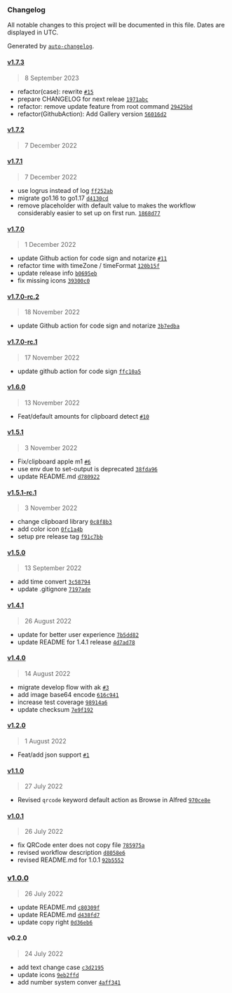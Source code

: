 ### Changelog

All notable changes to this project will be documented in this file. Dates are displayed in UTC.

Generated by [`auto-changelog`](https://github.com/CookPete/auto-changelog).

#### [v1.7.3](https://github.com/cage1016/alfred-devtoys/compare/v1.7.2...v1.7.3)

> 8 September 2023

- refactor(case): rewrite [`#15`](https://github.com/cage1016/alfred-devtoys/pull/15)
- prepare CHANGELOG for next releae [`1971abc`](https://github.com/cage1016/alfred-devtoys/commit/1971abca501841bfc20a5a24afdd8242ef442c6b)
- refactor: remove update feature from root command [`29425bd`](https://github.com/cage1016/alfred-devtoys/commit/29425bdac7f4f49156a1dcf34c80f19f12e995f4)
- refactor(GithubAction): Add Gallery version [`56016d2`](https://github.com/cage1016/alfred-devtoys/commit/56016d22b04d660e2f9960059cf13df136117a10)

#### [v1.7.2](https://github.com/cage1016/alfred-devtoys/compare/v1.7.1...v1.7.2)

> 7 December 2022

#### [v1.7.1](https://github.com/cage1016/alfred-devtoys/compare/v1.7.0...v1.7.1)

> 7 December 2022

- use logrus instead of log [`ff252ab`](https://github.com/cage1016/alfred-devtoys/commit/ff252aba88a73eea754517b7e41caf2ede77759a)
- migrate go1.16 to go1.17 [`d4130cd`](https://github.com/cage1016/alfred-devtoys/commit/d4130cd8486556a6639b388cc4356d4de5ec46d5)
- remove placeholder with default value to makes the workflow considerably easier to set up on first run. [`1868d77`](https://github.com/cage1016/alfred-devtoys/commit/1868d7733a7b6b44d6ea312ff46355df91b507d9)

#### [v1.7.0](https://github.com/cage1016/alfred-devtoys/compare/v1.7.0-rc.2...v1.7.0)

> 1 December 2022

- update Github action for code sign and notarize [`#11`](https://github.com/cage1016/alfred-devtoys/pull/11)
- refactor time with timeZone / timeFormat [`120b15f`](https://github.com/cage1016/alfred-devtoys/commit/120b15ff5e0406d0d79255b9b33454b241801add)
- update release info [`b0695eb`](https://github.com/cage1016/alfred-devtoys/commit/b0695eb0f1eb1a11154377b5810e5bf12dea1b6c)
- fix missing icons [`39300c0`](https://github.com/cage1016/alfred-devtoys/commit/39300c0d019c260ef363fa57b5e312e8c55350f9)

#### [v1.7.0-rc.2](https://github.com/cage1016/alfred-devtoys/compare/v1.7.0-rc.1...v1.7.0-rc.2)

> 18 November 2022

- update Github action for code sign and notarize [`3b7edba`](https://github.com/cage1016/alfred-devtoys/commit/3b7edbad8964bfd4e099d36a259cf8c599bd2f1e)

#### [v1.7.0-rc.1](https://github.com/cage1016/alfred-devtoys/compare/v1.6.0...v1.7.0-rc.1)

> 17 November 2022

- update github action for code sign [`ffc10a5`](https://github.com/cage1016/alfred-devtoys/commit/ffc10a5b39a4d7ad27b930d75a1356e0350b1112)

#### [v1.6.0](https://github.com/cage1016/alfred-devtoys/compare/v1.5.1...v1.6.0)

> 13 November 2022

- Feat/default amounts for clipboard detect [`#10`](https://github.com/cage1016/alfred-devtoys/pull/10)

#### [v1.5.1](https://github.com/cage1016/alfred-devtoys/compare/v1.5.1-rc.1...v1.5.1)

> 3 November 2022

- Fix/clipboard apple m1 [`#6`](https://github.com/cage1016/alfred-devtoys/pull/6)
- use env due to set-output is deprecated [`38fda96`](https://github.com/cage1016/alfred-devtoys/commit/38fda96eb0b4ca87fec04f54a4292ffe7414d1e8)
- update README.md [`d780922`](https://github.com/cage1016/alfred-devtoys/commit/d780922e5a23fee538cdf85cae39fa1fc41af008)

#### [v1.5.1-rc.1](https://github.com/cage1016/alfred-devtoys/compare/v1.5.0...v1.5.1-rc.1)

> 3 November 2022

- change clipboard library [`0c8f8b3`](https://github.com/cage1016/alfred-devtoys/commit/0c8f8b3e29f4184ce2fc0914500b108be72e8d88)
- add color icon [`0fc1a4b`](https://github.com/cage1016/alfred-devtoys/commit/0fc1a4bf25b2c5eb909dbb68c1eaddec7264f9ef)
- setup pre release tag [`f91c7bb`](https://github.com/cage1016/alfred-devtoys/commit/f91c7bb136e333556437f4c7d1e466de47c73434)

#### [v1.5.0](https://github.com/cage1016/alfred-devtoys/compare/v1.4.1...v1.5.0)

> 13 September 2022

- add time convert [`3c58794`](https://github.com/cage1016/alfred-devtoys/commit/3c58794c7bc80a92c7ce4497e5883ff23262aa2c)
- update .gitignore [`7197ade`](https://github.com/cage1016/alfred-devtoys/commit/7197ade90d792c375b038a27fddc4470f18411f1)

#### [v1.4.1](https://github.com/cage1016/alfred-devtoys/compare/v1.4.0...v1.4.1)

> 26 August 2022

- update for better user experience [`7b5dd82`](https://github.com/cage1016/alfred-devtoys/commit/7b5dd827fdf2624beaa527d1745add2628dfcdbd)
- update README for 1.4.1 release [`4d7ad78`](https://github.com/cage1016/alfred-devtoys/commit/4d7ad78632e6bc88493ed3fb01dc5a0bec88b3d8)

#### [v1.4.0](https://github.com/cage1016/alfred-devtoys/compare/v1.2.0...v1.4.0)

> 14 August 2022

- migrate develop flow with ak [`#3`](https://github.com/cage1016/alfred-devtoys/pull/3)
- add image base64 encode [`616c941`](https://github.com/cage1016/alfred-devtoys/commit/616c941e0d195c97b4afd66b16383662ac8b8bd8)
- increase test coverage [`98914a6`](https://github.com/cage1016/alfred-devtoys/commit/98914a6e6408bf11bc2874e3e0b47cc693053695)
- update checksum [`7e9f192`](https://github.com/cage1016/alfred-devtoys/commit/7e9f19276507b283f8e0539cb973fae5ddb87675)

#### [v1.2.0](https://github.com/cage1016/alfred-devtoys/compare/v1.1.0...v1.2.0)

> 1 August 2022

- Feat/add json support [`#1`](https://github.com/cage1016/alfred-devtoys/pull/1)

#### [v1.1.0](https://github.com/cage1016/alfred-devtoys/compare/v1.0.1...v1.1.0)

> 27 July 2022

- Revised `qrcode` keyword default action as Browse in Alfred [`970ce8e`](https://github.com/cage1016/alfred-devtoys/commit/970ce8ee18bca4be6ccb3b43a0267b5934914848)

#### [v1.0.1](https://github.com/cage1016/alfred-devtoys/compare/v1.0.0...v1.0.1)

> 26 July 2022

- fix QRCode enter does not copy file [`785975a`](https://github.com/cage1016/alfred-devtoys/commit/785975ae7eae1af9cb49dee2025ff5ad30e31406)
- revised workflow description [`d8058e6`](https://github.com/cage1016/alfred-devtoys/commit/d8058e6487440d573ab650cc78ef45e14a6d1002)
- revised README.md for 1.0.1 [`92b5552`](https://github.com/cage1016/alfred-devtoys/commit/92b5552aa21c07e6651486ee0f92bd456d7bd984)

### [v1.0.0](https://github.com/cage1016/alfred-devtoys/compare/v0.2.0...v1.0.0)

> 26 July 2022

- update README.md [`c80309f`](https://github.com/cage1016/alfred-devtoys/commit/c80309fc34e272feb04b65330f9975f3373105d3)
- update README.md [`d438fd7`](https://github.com/cage1016/alfred-devtoys/commit/d438fd735ebfcc94bf3b4d2980c235298837dfba)
- update copy right [`0d36eb6`](https://github.com/cage1016/alfred-devtoys/commit/0d36eb6cd666f80471211676ae47a2a836f5c65c)

#### v0.2.0

> 24 July 2022

- add text change case [`c3d2195`](https://github.com/cage1016/alfred-devtoys/commit/c3d2195361581879415494800e222a6ee4149e75)
- update icons [`9eb2ffd`](https://github.com/cage1016/alfred-devtoys/commit/9eb2ffd359a826527682f3033ed943b354362491)
- add number system conver [`4aff341`](https://github.com/cage1016/alfred-devtoys/commit/4aff3411902628eb84b940b5471392f5e1034423)
